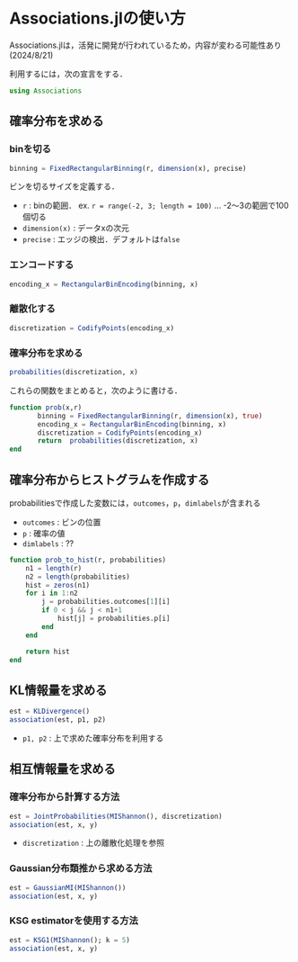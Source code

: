 # Associations.jlの使い方

Associations.jlは，活発に開発が行われているため，内容が変わる可能性あり(2024/8/21)

利用するには，次の宣言をする．

```julia
using Associations
```

## 確率分布を求める

### binを切る

```julia
binning = FixedRectangularBinning(r, dimension(x), precise)
```

ビンを切るサイズを定義する．

- `r` : binの範囲． ex. `r = range(-2, 3; length = 100)` ... -2〜3の範囲で100個切る
- `dimension(x)` : データxの次元
- `precise` : エッジの検出．デフォルトは`false`

### エンコードする

```julia
encoding_x = RectangularBinEncoding(binning, x)
```

### 離散化する

```julia
discretization = CodifyPoints(encoding_x)
```

### 確率分布を求める

```julia
probabilities(discretization, x)
```

これらの関数をまとめると，次のように書ける．

```julia
function prob(x,r)
       binning = FixedRectangularBinning(r, dimension(x), true)
       encoding_x = RectangularBinEncoding(binning, x)
       discretization = CodifyPoints(encoding_x)
       return  probabilities(discretization, x)
end
```


## 確率分布からヒストグラムを作成する

probabilitiesで作成した変数には，`outcomes`，`p`，`dimlabels`が含まれる

- `outcomes` : ビンの位置
- `p` : 確率の値
- `dimlabels` : ??

```julia
function prob_to_hist(r, probabilities)
	n1 = length(r)
	n2 = length(probabilities)
	hist = zeros(n1)
	for i in 1:n2
		j = probabilities.outcomes[1][i]
		if 0 < j && j < n1+1
			hist[j] = probabilities.p[i]
		end
	end

	return hist
end
```

## KL情報量を求める

```julia
est = KLDivergence()
association(est, p1, p2)
```

- `p1, p2` : 上で求めた確率分布を利用する

## 相互情報量を求める

### 確率分布から計算する方法

```julia
est = JointProbabilities(MIShannon(), discretization)
association(est, x, y)
```

- `discretization` : 上の離散化処理を参照

### Gaussian分布類推から求める方法

```julia
est = GaussianMI(MIShannon())
association(est, x, y)
```

### KSG estimatorを使用する方法

```julia
est = KSG1(MIShannon(); k = 5)
association(est, x, y)
```
